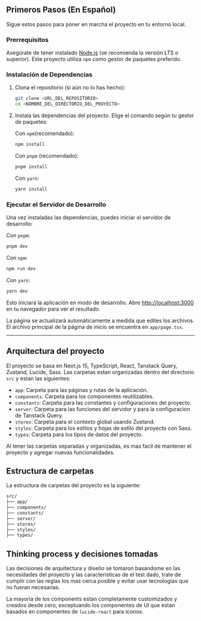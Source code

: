 ## Primeros Pasos (En Español)

Sigue estos pasos para poner en marcha el proyecto en tu entorno local.

### Prerrequisitos

Asegúrate de tener instalado [Node.js](https://nodejs.org/) (se recomienda la versión LTS o superior).
Este proyecto utiliza `npm` como gestor de paquetes preferido.

### Instalación de Dependencias

1.  Clona el repositorio (si aún no lo has hecho):

    ```bash
    git clone <URL_DEL_REPOSITORIO>
    cd <NOMBRE_DEL_DIRECTORIO_DEL_PROYECTO>
    ```

2.  Instala las dependencias del proyecto. Elige el comando según tu gestor de paquetes:

    Con `npm`(recomendado):

    ```bash
    npm install
    ```

    Con `pnpm` (recomendado):

    ```bash
    pnpm install
    ```

    Con `yarn`:

    ```bash
    yarn install
    ```

### Ejecutar el Servidor de Desarrollo

Una vez instaladas las dependencias, puedes iniciar el servidor de desarrollo:

Con `pnpm`:

```bash
pnpm dev
```

Con `npm`:

```bash
npm run dev
```

Con `yarn`:

```bash
yarn dev
```

Esto iniciará la aplicación en modo de desarrollo. Abre [http://localhost:3000](http://localhost:3000) en tu navegador para ver el resultado.

La página se actualizará automáticamente a medida que edites los archivos. El archivo principal de la página de inicio se encuentra en `app/page.tsx`.

---

## Arquitectura del proyecto

El proyecto se basa en Next.js 15, TypeScript, React, Tanstack Query, Zustand, Lucide, Sass. Las carpetas estan organizadas dentro del directorio `src` y estan las siguientes:

- `app`: Carpeta para las páginas y rutas de la aplicación.
- `components`: Carpeta para los componentes reutilizables.
- `constants`: Carpeta para las constantes y configuraciones del proyecto.
- `server`: Carpeta para las funciones del servidor y para la configuracion de Tanstack Query.
- `stores`: Carpeta para el contexto global usando Zustand.
- `styles`: Carpeta para los estilos y hojas de estilo del proyecto con Sass.
- `types`: Carpeta para los tipos de datos del proyecto.

Al tener las carpetas separadas y organizadas, es mas facil de mantener el proyecto y agregar nuevas funcionalidades.

## Estructura de carpetas

La estructura de carpetas del proyecto es la siguiente:

```bash
src/
├── app/
├── components/
├── constants/
├── server/
├── stores/
├── styles/
├── types/
```

## Thinking process y decisiones tomadas

Las decisiones de arquitectura y diseño se tomaron basandome en las necesidades del proyecto y las caracteristicas de el test dado, trate de cumplir con las reglas los mas cerca posible y evitar usar tecnologias que no fueran necesarias.

La mayoria de los components estan completamente customizados y creados desde cero, exceptuando los componentes de UI que estan basados en componentes de `lucide-react` para iconos.
